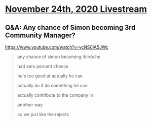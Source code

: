 # [November 24th, 2020 Livestream](../2020-11-24.md)
## Q&A: Any chance of Simon becoming 3rd Community Manager?
https://www.youtube.com/watch?v=ycNS0lA5JWc
> any chance of simon becoming thirds he
> 
> had zero percent chance
> 
> he's too good at actually he can
> 
> actually do it do something he can
> 
> actually contribute to the company in
> 
> another way
> 
> so we just like the rejects
> 
